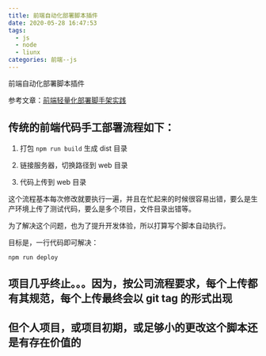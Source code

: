 ```yaml
---
title: 前端自动化部署脚本插件
date: 2020-05-28 16:47:53
tags: 
  - js
  - node
  - liunx
categories: 前端--js
---
```


前端自动化部署脚本插件
<!-- more -->

参考文章：[前端轻量化部署脚手架实践](https://juejin.im/post/5e1bfbadf265da3e3077005e)

## 传统的前端代码手工部署流程如下：

1. 打包 `npm run build` 生成 dist 目录

2. 链接服务器，切换路径到 web 目录

3. 代码上传到 web 目录

这个流程基本每次修改就要执行一遍，并且在忙起来的时候很容易出错，要么是生产环境上传了测试代码，要么是多个项目，文件目录出错等。

为了解决这个问题，也为了提升开发体验，所以打算写个脚本自动执行。

目标是，一行代码即可解决： 

```
npm run deploy
```

## 项目几乎终止。。。因为，按公司流程要求，每个上传都有其规范，每个上传最终会以 git tag 的形式出现

## 但个人项目，或项目初期，或足够小的更改这个脚本还是有存在价值的





